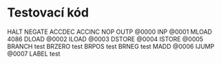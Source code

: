 # Testovací kód

HALT
NEGATE
ACCDEC
ACCINC
NOP
OUTP @0000
INP @0001
MLOAD 4086
DLOAD @0002
ILOAD @0003
DSTORE @0004
ISTORE @0005
BRANCH test
BRZERO test
BRPOS test
BRNEG test
MADD @0006
IJUMP @0007
LABEL test